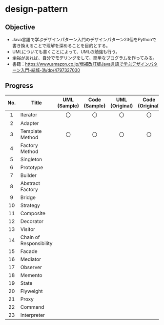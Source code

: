 # design-pattern

## Objective
- Java言語で学ぶデザインパターン入門のデザインパターン23個をPythonで書き換えることで理解を深めることを目的とする。
- UMLについても書くことによって、UMLの勉強も行う。
- 余裕があれば、自分でモデリングをして、簡単なプログラムを作ってみる。
- 書籍：https://www.amazon.co.jp/増補改訂版Java言語で学ぶデザインパターン入門-結城-浩/dp/4797327030

## Progress
| No. | Title | UML (Sample) | Code (Sample) | UML (Original) | Code (Original) |
| :---: | --- | :---: | :---: | :---: | :---: |
| 1 | Iterator | 〇 | 〇 | 〇 | 〇 |
| 2 | Adapter |  |  |  |  |
| 3 | Template Method | 〇 | 〇 | 〇 | 〇 |
| 4 | Factory Method |  |  |  |  |
| 5 | Singleton |  |  |  |  |
| 6 | Prototype |  |  |  |  |
| 7 | Builder |  |  |  |  |
| 8 | Abstract Factory |  |  |  |  |
| 9 | Bridge |  |  |  |  |
| 10 | Strategy |  |  |  |  |
| 11 | Composite |  |  |  |  |
| 12 | Decorator |  |  |  |  |
| 13 | Visitor |  |  |  |  |
| 14 | Chain of Responsibility |  |  |  |  |
| 15 | Facade |  |  |  |  |
| 16 | Mediator |  |  |  |  |
| 17 | Observer |  |  |  |  |
| 18 | Memento |  |  |  |  |
| 19 | State |  |  |  |  |
| 20 | Flyweight |  |  |  |  |
| 21 | Proxy |  |  |  |  |
| 22 | Command |  |  |  |  |
| 23 | Interpreter |  |  |  |  |
